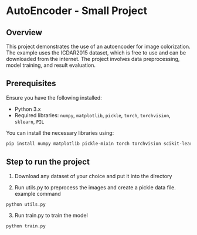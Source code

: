 # AutoEncoder - Small Project

## Overview

This project demonstrates the use of an autoencoder for image colorization. The example uses the ICDAR2015 dataset, which is free to use and can be downloaded from the internet. The project involves data preprocessing, model training, and result evaluation.

## Prerequisites

Ensure you have the following installed:
- Python 3.x
- Required libraries: `numpy`, `matplotlib`, `pickle`, `torch`, `torchvision`, `sklearn`, `PIL`

You can install the necessary libraries using:
```bash
pip install numpy matplotlib pickle-mixin torch torchvision scikit-learn pillow
```
## Step to run the project
1. Download any dataset of your choice and put it into the directory
  
2. Run utils.py to preprocess the images and create a pickle data file.
example command
```bash
python utils.py
```
3. Run train.py to train the model
```bash
python train.py
```

